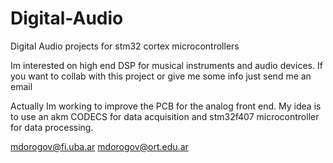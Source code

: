 # Digital-Audio
Digital Audio projects for stm32 cortex microcontrollers

Im interested on high end DSP for musical instruments and audio devices. If you want to collab with this project or give me some info just send me an email

Actually Im working to improve the PCB for the analog front end. My idea is to use an akm CODECS for data acquisition and stm32f407 microcontroller for data processing.

mdorogov@fi.uba.ar
mdorogov@ort.edu.ar
 
